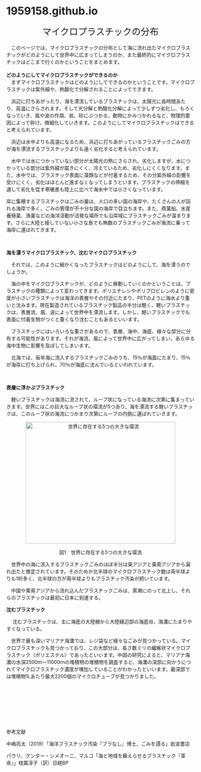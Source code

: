 # 1959158.github.io
<div style="text-align:center;font-size:x-large">マイクロプラスチックの分布  </div><div style="text-align:left"><br></div><div style="text-align:left;font-size:small">　このページでは、マイクロプラスチックの分布として海に流れ出たマイクロプラスチックがどのようにして世界中に広まってしまうのか、また最終的にマイクロプラスチックはどこまで行くのかということをまとめます。</div><div style="text-align:left;font-size:small"><br></div><div style="text-align:left;font-size:small"><strong>どのようにしてマイクロプラスチックができるのか</strong></div><div style="text-align:left;font-size:small"><div style="text-align:left">　まずマイクロプラスチックはどのようにしてできるのかということです。マイクロプラスチックは紫外線や、熱酸化で分解されることによってできます。</div><p style="text-align:left">　浜辺に打ちあがったり、海を漂流しているプラスチックは、太陽光に長時間あたり、高温にさらされます。そして光分解と熱酸化分解によって少しずつ劣化し、もろくなっていき、風や波の作用、岩、砂にぶつかる、動物にかみつかれるなど、物理的要因によって砕け、微細化していきます。このようにしてマイクロプラスチックはできると考えられています。</p><p style="text-align:left">　浜辺は水中よりも高温になるため、浜辺に打ちあがっているプラスチックごみの方が海を漂流するプラスチックよりも速く劣化すると考えられています。</p><p style="text-align:left">　水中では水につかっていない部分が太陽光の熱にさらされ、劣化しますが、水につかっている部分は紫外線が届きにくく、冷えているため、劣化しにくくなります。また、水中では、プラスチック表面に藻類などが付着するため、その分紫外線の影響を受けにくく、劣化はほとんど進まなくなってしまうといます。プラスチックの伸縮を通して劣化を促す寒暖差も陸上に比べて海水中では小さくなっています。  </p>岸に集積するプラスチックはごみの量は、人口の多い国の海岸や、たくさんの人が訪れる海岸で多く、ごみの管理が不十分な国の海岸で目立ちます。また、商業船、水産養殖業、漁業などの海洋活動が活発な場所でも沿岸域にプラスチックごみが溜まります。さらに大陸と接していない小さな島でも無数のプラスチックごみが海流に乗って海岸に運ばれてきます。<br>  <p><br></p><p><strong>海を漂うマイクロプラスチック、沈むマイクロプラスチック</strong></p>  </div><div style="text-align:left;font-size:small">　それでは、このように細かくなったプラスチックはどのようにして、海を漂うのでしょうか。</div><div style="text-align:left"><p style="font-size:small">　海の中をマイクロプラスチックが、どのように移動していくのかということは、プラスチックの種類によって変わってきます。ポリエチレンやポリプロピレンのように密度が小さいプラスチックは海洋の表層やその付近にたまり、PETのように海水より重いと沈みます。現在製造されているプラスチック製品の半分は軽く、軽いプラスチックは、表層流、風、波によって世界中を漂流します。しかし、軽いプラスチックでも表面に付着生物がつくと重くなり沈むこともあるといいます。</p>
<p style="font-size:small">　プラスチックにはいろいろな重さがあるので、表層、海中、海底、様々な部分に分布する可能性があります。それが海流、風によって世界中に広がってしまい、あらゆる海中生物に影響を及ぼしてしまいます。</p>
<p style="font-size:small">　北海では、毎年海に流入するプラスチックごみのうち、15％が海面にたまり、15％が海岸に打ち上げられ、70％が海底に沈んでいるといわれています。</p>
<p style="font-size:small">&nbsp;</p>
<p style="font-size:small"><strong>表層に浮かぶプラスチック</strong></p>
<p style="font-size:small">　軽いプラスチックは海流に流されて、ループ状になっている海流に次第に集まっていきます。世界にはこの巨大なループ状の環流が5つあり、海を漂流する軽いプラスチックは、このループ状の海流につかまり次第にループの内側に運ばれていきます。</p><p style="font-size:small;text-align:center"><img src="https://lessplasticlife.com/wp-content/uploads/2017/09/32241425111_3095050317_h-e1530151998233.jpg" style="border:0px  #000000;width:400px;height:325px;vertical-align:baseline" title="世界に存在する5つの大きな環流"><br></p>
<p style="font-size:small;text-align:center">図1　世界に存在する5つの大きな環流  <br></p><p style="font-size:small">　世界中の海に流入するプラスチックごみのほぼ半分は東アジアと東南アジアから漏れ出たと推定されています。そのためか北半球のマイクロプラスチック数は南半球よりも1桁多く、北半球の方が南半球よりもプラスチック汚染が続いています。</p>
<p style="font-size:small">　中国や東南アジアから流れ込んだプラスチックごみは、黒潮にのって北上し、それらのプラスチックは最初に日本に到達する。</p>
<p style="font-size:small"><strong>沈むプラスチック</strong></p><p style="font-size:small">&nbsp;　沈むプラスチックは、主に海底の大陸棚から大陸縁辺部の海底谷、海溝にたまりやすくなっている。</p>
<p style="font-size:small">　世界で最も深いマリアナ海溝では、レジ袋など様々なごみが見つかっている。マイクロプラスチックも見つかっており、この大部分は、長さ数ミリの繊維状マイクロプラスチック（ポリエステル）であったといいます。中国の研究によると、マリアナ海溝の水深2500m～11000ｍの堆積物の堆積物を調査すると、海溝の深部に向かうにつれてマイクロプラスチック濃度が増加していることがわかったといいます。最深部では堆積物1Lあたり最大2200個のマイクロチューブが見つかりました。</p><p style="font-size:small"><br></p>
<p style="font-size:small"><br></p>
<p style="font-size:small">&nbsp;</p><p style="font-size:small"><br></p><p style="font-size:small">参考文献</p><p style="font-size:small">中嶋亮太（2019）「海洋プラスチック汚染『プラなし』博士、ごみを語る」岩波書店</p><p style="font-size:small">パウリ、グンター・シメオーニ、マルコ「海と地域を蘇えらせるプラスチック『革命』」枝廣淳子（訳）日経BP</p><p style="font-size:small"><br></p>  <br></div>  
